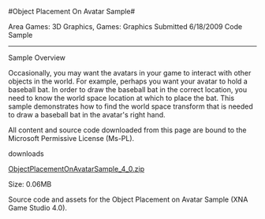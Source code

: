 #Object Placement On Avatar Sample#

Area
Games: 3D Graphics, Games: Graphics
Submitted
6/18/2009
Code Sample

---

Sample Overview

Occasionally, you may want the avatars in your game to interact with other objects in the world. For example, perhaps you want your avatar to hold a baseball bat. In order to draw the baseball bat in the correct location, you need to know the world space location at which to place the bat. This sample demonstrates how to find the world space transform that is needed to draw a baseball bat in the avatar's right hand.


All content and source code downloaded from this page are bound to the Microsoft Permissive License (Ms-PL).

downloads

[ObjectPlacementOnAvatarSample_4_0.zip](https://github.com/DDReaper/XNAGameStudio/blob/master/Samples/ObjectPlacementOnAvatarSample_4_0.zip?raw=true)

Size: 0.06MB

Source code and assets for the Object Placement on Avatar Sample (XNA Game Studio 4.0). 